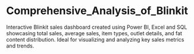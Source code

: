# Comprehensive_Analysis_of_Blinkit
Interactive Blinkit sales dashboard created using Power BI, Excel and SQL showcasing total sales, average sales, item types, outlet details, and fat content distribution. Ideal for visualizing and analyzing key sales metrics and trends.
